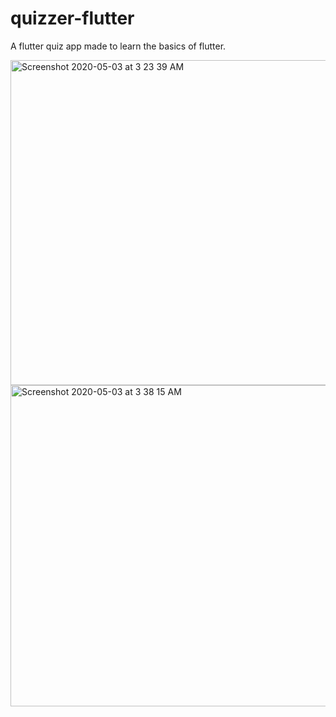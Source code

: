 # quizzer-flutter

A flutter quiz app made to learn the basics of flutter.

<img width="520" alt="Screenshot 2020-05-03 at 3 23 39 AM" src="https://user-images.githubusercontent.com/43731599/80893161-841f4100-8ced-11ea-9583-029bbb291b0d.png">
<img width="514" alt="Screenshot 2020-05-03 at 3 38 15 AM" src="https://user-images.githubusercontent.com/43731599/80893404-94382000-8cef-11ea-9cde-7fb5ce5eaff2.png">
